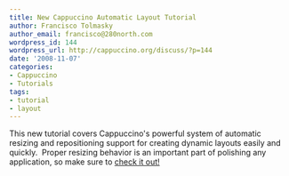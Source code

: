 ```yaml
---
title: New Cappuccino Automatic Layout Tutorial
author: Francisco Tolmasky
author_email: francisco@280north.com
wordpress_id: 144
wordpress_url: http://cappuccino.org/discuss/?p=144
date: '2008-11-07'
categories:
- Cappuccino
- Tutorials
tags:
- tutorial
- layout
---
```



This new tutorial covers&nbsp;Cappuccino's powerful system of automatic resizing and repositioning support for creating dynamic layouts easily and quickly. &nbsp;Proper resizing behavior is an important part of polishing any application, so make sure to [check it out!](http://www.cappuccino-project.org/learn/tutorials/automatic-layout)



